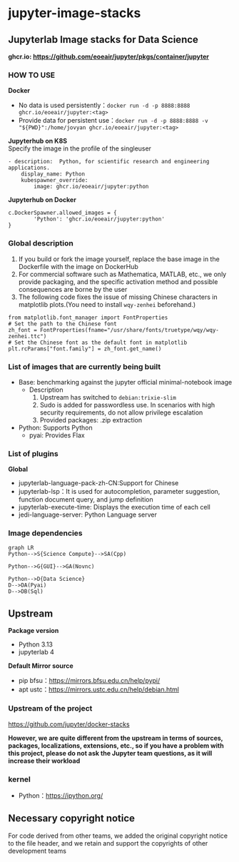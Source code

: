 # jupyter-image-stacks

## Jupyterlab Image stacks for Data Science

**ghcr.io: https://github.com/eoeair/jupyter/pkgs/container/jupyter**

### HOW TO USE
**Docker**
* No data is used persistently：`docker run -d -p 8888:8888 ghcr.io/eoeair/jupyter:<tag>`  
* Provide data for persistent use：`docker run -d -p 8888:8888 -v "${PWD}":/home/jovyan ghcr.io/eoeair/jupyter:<tag>`

**Jupyterhub on K8S**  
Specify the image in the profile of the singleuser
```
- description:  Python, for scientific research and engineering applications.
    display_name: Python
    kubespawner_override:
        image: ghcr.io/eoeair/jupyter:python
```

**Jupyterhub on Docker**
```
c.DockerSpawner.allowed_images = {
        'Python': 'ghcr.io/eoeair/jupyter:python'
}
```
### Global description
1. If you build or fork the image yourself, replace the base image in the Dockerfile with the image on DockerHub
2. For commercial software such as Mathematica, MATLAB, etc., we only provide packaging, and the specific activation method and possible consequences are borne by the user
3. The following code fixes the issue of missing Chinese characters in matplotlib plots.(You need to install `wqy-zenhei` beforehand.)
```
from matplotlib.font_manager import FontProperties
# Set the path to the Chinese font
zh_font = FontProperties(fname="/usr/share/fonts/truetype/wqy/wqy-zenhei.ttc")
# Set the Chinese font as the default font in matplotlib
plt.rcParams["font.family"] = zh_font.get_name()
```
### List of images that are currently being built
* Base: benchmarking against the jupyter official minimal-notebook image
    * Description
        1. Upstream has switched to `debian:trixie-slim`
        2. Sudo is added for passwordless use. In scenarios with high security requirements, do not allow privilege escalation
        3. Provided packages: .zip extraction
* Python: Supports Python
    * pyai: Provides Flax

### List of plugins

**Global**
* jupyterlab-language-pack-zh-CN:Support for Chinese
* jupyterlab-lsp：It is used for autocompletion, parameter suggestion, function document query, and jump definition
* jupyterlab-execute-time: Displays the execution time of each cell
* jedi-language-server: Python Language server

### Image dependencies
```mermaid
graph LR
Python-->S{Science Compute}-->SA(Cpp)

Python-->G{GUI}-->GA(Novnc)

Python-->D{Data Science}
D-->DA(Pyai)
D-->DB(Sql)
```

## Upstream

**Package version**
* Python 3.13
* jupyterlab 4

**Default Mirror source**
* pip bfsu：https://mirrors.bfsu.edu.cn/help/pypi/
* apt ustc：https://mirrors.ustc.edu.cn/help/debian.html

### Upstream of the project
https://github.com/jupyter/docker-stacks

**However, we are quite different from the upstream in terms of sources, packages, localizations, extensions, etc., so if you have a problem with this project, please do not ask the Jupyter team questions, as it will increase their workload**

### kernel
* Python：https://ipython.org/

## Necessary copyright notice
For code derived from other teams, we added the original copyright notice to the file header, and we retain and support the copyrights of other development teams